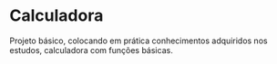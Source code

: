 # Calculadora
Projeto básico, colocando em prática conhecimentos adquiridos nos estudos, calculadora com  funções básicas.
